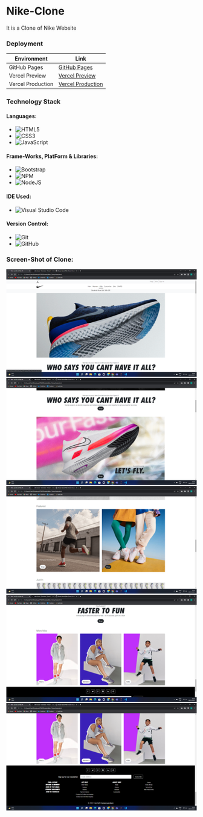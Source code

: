 # Nike-Clone
It is a Clone of Nike Website

### Deployment
| Environment | Link |
|-------------|------|
| GitHub Pages | [GitHub Pages](https://kumar-laxmi.github.io/Nike-Clone/) |
| Vercel Preview | [Vercel Preview](https://wikipedia-clone-lwowslzju-kumar-laxmi.vercel.app/) |
| Vercel Production | [Vercel Production](https://nike-clone-3zpxwddmb-kumar-laxmi.vercel.app/)

### Technology Stack
#### Languages:
- ![HTML5](https://img.shields.io/badge/html5-%23E34F26.svg?style=for-the-badge&logo=html5&logoColor=white)
- ![CSS3](https://img.shields.io/badge/css3-%231572B6.svg?style=for-the-badge&logo=css3&logoColor=white)
- ![JavaScript](https://img.shields.io/badge/javascript-%23323330.svg?style=for-the-badge&logo=javascript&logoColor=%23F7DF1E)

#### Frame-Works, PlatForm & Libraries:
- ![Bootstrap](https://img.shields.io/badge/bootstrap-%23563D7C.svg?style=for-the-badge&logo=bootstrap&logoColor=white)
- ![NPM](https://img.shields.io/badge/NPM-%23000000.svg?style=for-the-badge&logo=npm&logoColor=white)
- ![NodeJS](https://img.shields.io/badge/node.js-6DA55F?style=for-the-badge&logo=node.js&logoColor=white)

#### IDE Used:
- ![Visual Studio Code](https://img.shields.io/badge/Visual%20Studio%20Code-0078d7.svg?style=for-the-badge&logo=visual-studio-code&logoColor=white)

#### Version Control:
- ![Git](https://img.shields.io/badge/git-%23F05033.svg?style=for-the-badge&logo=git&logoColor=white)
- ![GitHub](https://img.shields.io/badge/github-%23121011.svg?style=for-the-badge&logo=github&logoColor=white)


### Screen-Shot of Clone:
<img src="./IMG/Screenshot-1.png" alt="Nike Clone">
<img src="./IMG/Screenshot-2.png" alt="Nike Clone">
<img src="./IMG/Screenshot-3.png" alt="Nike Clone">
<img src="./IMG/Screenshot-4.png" alt="Nike Clone">
<img src="./IMG/Screenshot-5.png" alt="Nike Clone">
